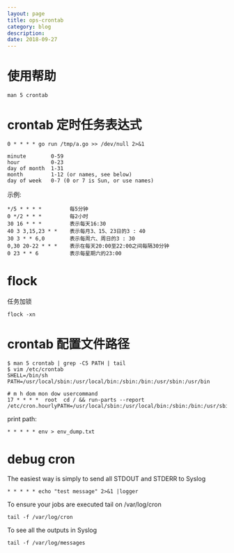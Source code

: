 ```yaml
---
layout: page
title: ops-crontab
category: blog
description: 
date: 2018-09-27
---
```

# 使用帮助
    man 5 crontab

# crontab 定时任务表达式

	0 * * * * go run /tmp/a.go >> /dev/null 2>&1

    minute        0-59
    hour          0-23
    day of month  1-31
    month         1-12 (or names, see below)
    day of week   0-7 (0 or 7 is Sun, or use names)

示例:

    */5 * * * *         每5分钟
    0 */2 * * *         每2小时
    30 16 * * *         表示每天16:30
    40 3 3,15,23 * *    表示每月3、15、23日的3 : 40
    30 3 * * 6,0        表示每周六、周日的3 : 30
    0,30 20-22 * * *    表示在每天20:00至22:00之间每隔30分钟
    0 23 * * 6          表示每星期六的23:00

# flock
任务加锁

    flock -xn

# crontab 配置文件路径

	$ man 5 crontab | grep -C5 PATH | tail
	$ vim /etc/crontab
	SHELL=/bin/sh
	PATH=/usr/local/sbin:/usr/local/bin:/sbin:/bin:/usr/sbin:/usr/bin

	# m h dom mon dow usercommand
	17 * * * *  root  cd / && run-parts --report /etc/cron.hourlyPATH=/usr/local/sbin:/usr/local/bin:/sbin:/bin:/usr/sbin:/usr/bin

print path:

	* * * * * env > env_dump.txt


# debug cron
The easiest way is simply to send all STDOUT and STDERR to Syslog


	* * * * * echo "test message" 2>&1 |logger

To ensure your jobs are executed tail on /var/log/cron

	tail -f /var/log/cron

To see all the outputs in Syslog

	tail -f /var/log/messages